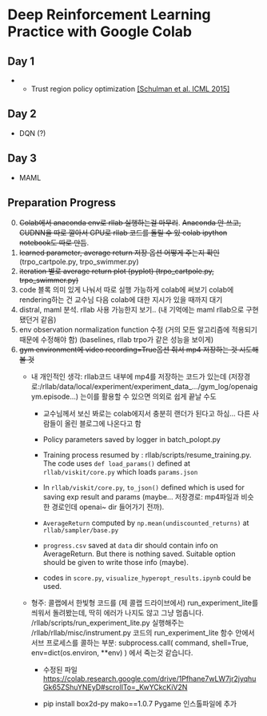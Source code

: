# Deep Reinforcement Learning Practice with Google Colab

## Day 1
- 
  - Trust region policy optimization [[Schulman et al. ICML 2015]](http://proceedings.mlr.press/v37/schulman15.pdf)
## Day 2
- DQN (?)
## Day 3
- MAML


## Preparation Progress
0. ~~Colab에서 anaconda env로 rllab 실행하는걸 마무리~~. ~~Anaconda 안 쓰고, CUDNN을 따로 깔아서 GPU로 rllab 코드를 돌릴 수 있 colab ipython notebook도 따로 만듬~~.
1. ~~learned parameter, average return 저장 옵션 어떻게 주는지 확인~~ (trpo_cartpole.py, trpo_swimmer.py)
2. ~~iteration  별로 average return plot (pyplot)  (trpo_cartpole.py, trpo_swimmer.py)~~
3. code 블록 의미 있게 나눠서 따로 실행 가능하게 colab에 써보기
colab에 rendering하는 건 교수님 다음 colab에 대한 지시가 있을 때까지 대기
4. distral, maml 분석. rllab 사용 가능한지 보기.. (내 기억에는 maml rllab으로 구현됐던거 같음)
5. env observation normalization function 수정 (거의 모든 알고리즘에 적용되기 때문에 수정해야 함)
(baselines, rllab trpo가 같은 성능을 보이게)
6. ~~gym environment에 video recording=True옵션 줘서 mp4 저장하는 것 시도해볼 것~~
    - 내 개인적인 생각: rllab코드 내부에 mp4를 저장하는 코드가 있는데 (저장경로:/rllab/data/local/experiment/experiment_data_.../gym_log/openaigym.episode...) 는이를 활용할 수 있으면 의외로 쉽게 끝날 수도
        - 교수님께서 보신 봐로는 colab에지서 충분히 랜더가 된다고 하심... 다른 사람들이 올린 블로그에 나온다고 함
        - Policy parameters saved by logger in batch_polopt.py
        - Training process resumed by : rllab/scripts/resume_training.py.  The code uses `def load_params()` defined at `rllab/viskit/core.py` which loads `params.json`
        - In `rllab/viskit/core.py`, `to_json()` defined which is used for saving exp result and params (maybe... 저장경로: mp4파일과 비슷한 경로인데 openai~ dir 들어가기 전까).
        
        - `AverageReturn` computed by `np.mean(undiscounted_returns)` at `rllab/sampler/base.py`
        
        - `progress.csv` saved at `data` dir should contain info on AverageReturn. But there is nothing saved. Suitable option should be given to write those info (maybe).
        
        - codes in `score.py`, `visualize_hyperopt_results.ipynb` could be used.
        
    - 형주: 콜랩에서 한빛형 코드를 (제 콜랩 드라이브에서) run_experiment_lite를 씌워서 돌려봤는데, 딱히 에러가 나지도 않고 그냥 멈춥니다. 
    /rllab/scripts/run_experiment_lite.py 실행해주는
    /rllab/rllab/misc/instrument.py 코드의
    run_experiment_lite 함수 안에서
    서브 프로세스를 콜하는 부분:
    subprocess.call(
       command, shell=True, env=dict(os.environ, **env)
    )
    에서 죽는것 같습니다.
        - 수정된 파일 https://colab.research.google.com/drive/1Pfhane7wLW7jr2jyqhuGk65ZShuYNEyD#scrollTo=_KwYCkcKiV2N
    
        -  pip install box2d-py mako==1.0.7 Pygame  인스톨파일에 추가
    
    
    
    
